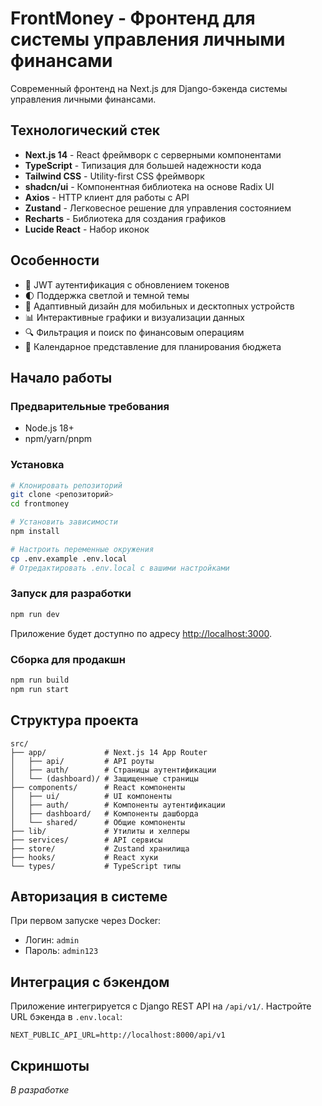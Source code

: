 # FrontMoney - Фронтенд для системы управления личными финансами

Современный фронтенд на Next.js для Django-бэкенда системы управления личными финансами.

## Технологический стек

- **Next.js 14** - React фреймворк с серверными компонентами
- **TypeScript** - Типизация для большей надежности кода
- **Tailwind CSS** - Utility-first CSS фреймворк
- **shadcn/ui** - Компонентная библиотека на основе Radix UI
- **Axios** - HTTP клиент для работы с API
- **Zustand** - Легковесное решение для управления состоянием
- **Recharts** - Библиотека для создания графиков
- **Lucide React** - Набор иконок

## Особенности

- 🔐 JWT аутентификация с обновлением токенов
- 🌓 Поддержка светлой и темной темы
- 📱 Адаптивный дизайн для мобильных и десктопных устройств
- 📊 Интерактивные графики и визуализации данных
- 🔍 Фильтрация и поиск по финансовым операциям
- 📅 Календарное представление для планирования бюджета

## Начало работы

### Предварительные требования

- Node.js 18+
- npm/yarn/pnpm

### Установка

```bash
# Клонировать репозиторий
git clone <репозиторий>
cd frontmoney

# Установить зависимости
npm install

# Настроить переменные окружения
cp .env.example .env.local
# Отредактировать .env.local с вашими настройками
```

### Запуск для разработки

```bash
npm run dev
```

Приложение будет доступно по адресу [http://localhost:3000](http://localhost:3000).

### Сборка для продакшн

```bash
npm run build
npm run start
```

## Структура проекта

```
src/
├── app/             # Next.js 14 App Router
│   ├── api/         # API роуты
│   ├── auth/        # Страницы аутентификации
│   └── (dashboard)/ # Защищенные страницы
├── components/      # React компоненты
│   ├── ui/          # UI компоненты
│   ├── auth/        # Компоненты аутентификации
│   ├── dashboard/   # Компоненты дашборда
│   └── shared/      # Общие компоненты
├── lib/             # Утилиты и хелперы
├── services/        # API сервисы
├── store/           # Zustand хранилища
├── hooks/           # React хуки
└── types/           # TypeScript типы
```

## Авторизация в системе

При первом запуске через Docker:
- Логин: `admin`
- Пароль: `admin123`

## Интеграция с бэкендом

Приложение интегрируется с Django REST API на `/api/v1/`. Настройте URL бэкенда в `.env.local`:

```
NEXT_PUBLIC_API_URL=http://localhost:8000/api/v1
```

## Скриншоты

*В разработке*
